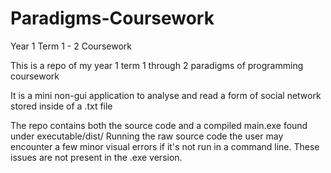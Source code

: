 # Paradigms-Coursework
Year 1 Term 1 - 2 Coursework




This is a repo of my year 1 term 1 through 2 paradigms of programming coursework

It is a mini non-gui application to analyse and read a form of social network stored inside of a .txt file



The repo contains both the source code and a compiled main.exe found under executable/dist/
Running the raw source code the user may encounter a few minor visual errors if it's not run in a command line.
These issues are not present in the .exe version.
